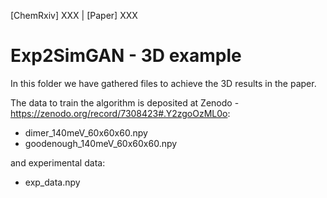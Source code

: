 [ChemRxiv] XXX  |  [Paper] XXX

# Exp2SimGAN - 3D example

In this folder we have gathered files to achieve the 3D results in the paper.

The data to train the algorithm is deposited at Zenodo - https://zenodo.org/record/7308423#.Y2zgoOzML0o:
- dimer_140meV_60x60x60.npy
- goodenough_140meV_60x60x60.npy

and experimental data:
- exp_data.npy
